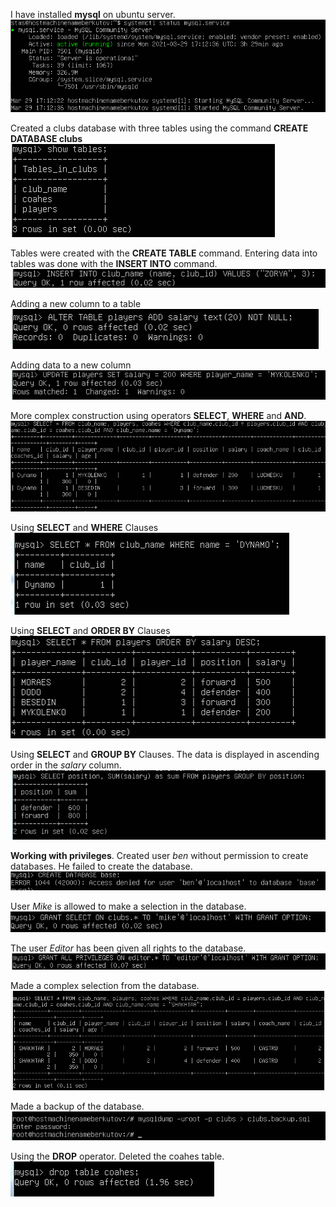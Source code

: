 I have installed **mysql** on ubuntu server.  
<img src="https://github.com/berkutov-stas/DevOps_online_Kiev_2021Q1/blob/main/m3/task%203.1/sql%20%D1%83%D1%81%D1%82%D0%B0%D0%BD%D0%BE%D0%B2%D0%BB%D0%B5%D0%BD.png">

Created a clubs database with three tables using the command **CREATE DATABASE clubs**   
<img src="https://github.com/berkutov-stas/DevOps_online_Kiev_2021Q1/blob/main/m3/task%203.1/%D1%82%D0%B0%D0%B1%D0%BB%D0%B8%D1%86%D1%8B%20%D0%B2%20%D0%B1%D0%B0%D0%B7%D0%B5.png">

Tables were created with the **CREATE TABLE** command. Entering data into tables was done with the **INSERT INTO** command.  
<img src="https://github.com/berkutov-stas/DevOps_online_Kiev_2021Q1/blob/main/m3/task%203.1/insert.png">

Adding a new column to a table  
<img src="https://github.com/berkutov-stas/DevOps_online_Kiev_2021Q1/blob/main/m3/task%203.1/%D0%B4%D0%BE%D0%B1%D0%B0%D0%B2%D0%BB%D0%B5%D0%BD%D0%B8%D0%B5%20%D1%81%D1%82%D0%BE%D0%BB%D0%B1%D1%86%D0%BE%D0%B2.png">

Adding data to a new column  
<img src="https://github.com/berkutov-stas/DevOps_online_Kiev_2021Q1/blob/main/m3/task%203.1/%D0%B7%D0%B0%D0%BF%D0%BE%D0%BB%D0%BD%D0%B5%D0%BD%D0%B8%D0%B5%20%D0%BD%D0%BE%D0%B2%D0%BE%D0%B3%D0%BE%20%D1%81%D1%82%D0%BE%D0%B1%D0%BB%D1%86%D0%B0.png">

More complex construction using operators **SELECT**, **WHERE** and **AND**.  
<img src="https://github.com/berkutov-stas/DevOps_online_Kiev_2021Q1/blob/main/m3/task%203.1/%D0%B2%D1%8B%D0%B2%D0%BE%D0%B4%20%D0%B8%D0%B7%20%D0%B1%D0%B0%D0%B7%D1%8B%20%D1%82%D0%BE%D0%BB%D1%8C%D0%BA%D0%BE%20%D0%B4%D0%B8%D0%BD%D0%B0%D0%BC%D0%BE%D0%B2%D1%86%D0%B5%D0%B2.png">

Using **SELECT** and **WHERE** Clauses  
<img src="https://github.com/berkutov-stas/DevOps_online_Kiev_2021Q1/blob/main/m3/task%203.1/select_from.png">

Using **SELECT** and **ORDER BY** Clauses  
<img src="https://github.com/berkutov-stas/DevOps_online_Kiev_2021Q1/blob/main/m3/task%203.1/select%20order%20%D1%81%20%D0%BF%D0%B0%D1%80%D0%B0%D0%BC%D0%B5%D1%82%D1%80%D0%BE%D0%BC%20%D0%B7%D0%B0%D1%80%D0%BF%D0%BB%D0%B0%D1%82%D0%B0%20%D0%BF%D0%BE%20%D1%83%D0%B1%D1%8B%D0%B2%D0%B0%D0%BD%D0%B8%D1%8E.png">

Using **SELECT** and **GROUP BY** Clauses. The data is displayed in ascending order in the *salary* column.    
<img src="https://github.com/berkutov-stas/DevOps_online_Kiev_2021Q1/blob/main/m3/task%203.1/select%20group.png">

**Working with privileges**. 
Created user *ben* without permission to create databases. He failed to create the database.  
<img src="https://github.com/berkutov-stas/DevOps_online_Kiev_2021Q1/blob/main/m3/task%203.1/create_denied.png">

User *Mike* is allowed to make a selection in the database.  
<img src="https://github.com/berkutov-stas/DevOps_online_Kiev_2021Q1/blob/main/m3/task%203.1/select%20mike%20granted.png">

The user *Editor* has been given all rights to the database.  
<img src="https://github.com/berkutov-stas/DevOps_online_Kiev_2021Q1/blob/main/m3/task%203.1/grant.png">

Made a complex selection from the database.  
<img src="https://github.com/berkutov-stas/DevOps_online_Kiev_2021Q1/blob/main/m3/task%203.1/%D0%B2%D1%8B%D0%B1%D0%BE%D1%80%20%D1%82%D0%BE%D0%BB%D1%8C%D0%BA%D0%BE%20%D1%88%D0%B0%D1%85%D1%82%D0%B5%D1%80%D0%B0.png">

Made a backup of the database.
<img src="https://github.com/berkutov-stas/DevOps_online_Kiev_2021Q1/blob/main/m3/task%203.1/mysql%20%D0%B1%D1%8D%D0%BA%D0%B0%D0%BF.png">

Using the **DROP** operator. Deleted the coahes table.  
<img src="https://github.com/berkutov-stas/DevOps_online_Kiev_2021Q1/blob/main/m3/task%203.1/%D1%82%D0%B0%D0%B1%D0%BB%D0%B8%D1%86%D0%B0%20%D1%83%D0%B4%D0%B0%D0%BB%D0%B5%D0%BD%D0%B0.png">

